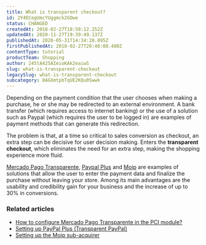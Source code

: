 ```yaml
---
title: What is transparent checkout?
id: 2Y4ECegUmcYUggmck2GOwe
status: CHANGED
createdAt: 2018-02-27T18:58:12.252Z
updatedAt: 2020-11-27T19:39:49.137Z
publishedAt: 2020-05-31T14:34:28.895Z
firstPublishedAt: 2018-02-27T20:40:08.480Z
contentType: tutorial
productTeam: Shopping
author: 245tA425AIeioKAk2eaiwS
slug: what-is-transparent-checkout
legacySlug: what-is-transparent-checkout
subcategory: 8AGXmtpbTqUE2KQu0Swwk
---
```


Depending on the payment condition that the user chooses when making a purchase, he or she may be redirected to an external environment. A bank transfer (which requires access to internet banking) or the use of a solution such as Paypal (which requires the user to be logged in) are examples of payment methods that can generate this redirection.

The problem is that, at a time so critical to sales conversion as checkout, an extra step can be decisive for user decision making. Enters the __transparent checkout__, which eliminates the need for an extra step, making the shopping experience more fluid.

[Mercado Pago Transparente](https://help.vtex.com/en/tutorial/como-configurar-o-mercado-pago-transparente-no-modulo-pagamentos--tutorials_4570), [Paypal Plus](/en/tutorial/setting-up-paypal-plus) and [Moip](/en/tutorial/setting-up-the-moip-sub-acquirer) are examples of solutions that allow the user to enter the payment data and finalize the purchase without leaving your store. Among its main advantages are the usability and credibility gain for your business and the increase of up to 30% in conversions.

### Related articles
- [How to configure Mercado Pago Transparente in the PCI module?](/en/tutorial/how-to-configure-mercado-pago-transparente-in-the-pci-module)
- [Setting up PayPal Plus (Transparent PayPal)](/en/tutorial/setting-up-paypal-plus)
- [Setting up the Moip sub-acquirer](/en/tutorial/setting-up-the-moip-sub-acquirer)
